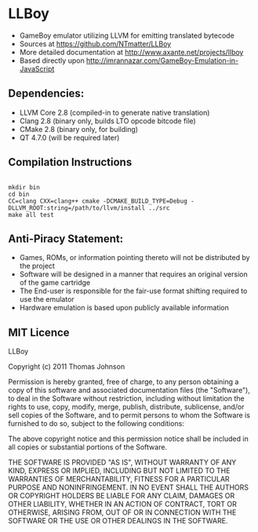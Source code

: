 # LLBoy

- GameBoy emulator utilizing LLVM for emitting translated bytecode
- Sources at https://github.com/NTmatter/LLBoy
- More detailed documentation at http://www.axante.net/projects/llboy
- Based directly upon http://imrannazar.com/GameBoy-Emulation-in-JavaScript

## Dependencies:

- LLVM Core 2.8 (compiled-in to generate native translation)
- Clang 2.8 (binary only, builds LTO opcode bitcode file)
- CMake 2.8 (binary only, for building)
- QT 4.7.0 (will be required later)
 
## Compilation Instructions

<code>
mkdir bin
cd bin
CC=clang CXX=clang++ cmake -DCMAKE_BUILD_TYPE=Debug -DLLVM_ROOT:string=/path/to/llvm/install ../src
make all test
</code>

## Anti-Piracy Statement:

- Games, ROMs, or information pointing thereto will not be distributed by the project
- Software will be designed in a manner that requires an original version of the game cartridge
- The End-user is responsible for the fair-use format shifting required to use the emulator
- Hardware emulation is based upon publicly available information

## MIT Licence

LLBoy

Copyright (c) 2011 Thomas Johnson

Permission is hereby granted, free of charge, to any person obtaining a copy
of this software and associated documentation files (the "Software"), to deal
in the Software without restriction, including without limitation the rights
to use, copy, modify, merge, publish, distribute, sublicense, and/or sell
copies of the Software, and to permit persons to whom the Software is
furnished to do so, subject to the following conditions:

The above copyright notice and this permission notice shall be included in
all copies or substantial portions of the Software.

THE SOFTWARE IS PROVIDED "AS IS", WITHOUT WARRANTY OF ANY KIND, EXPRESS OR
IMPLIED, INCLUDING BUT NOT LIMITED TO THE WARRANTIES OF MERCHANTABILITY,
FITNESS FOR A PARTICULAR PURPOSE AND NONINFRINGEMENT. IN NO EVENT SHALL THE
AUTHORS OR COPYRIGHT HOLDERS BE LIABLE FOR ANY CLAIM, DAMAGES OR OTHER
LIABILITY, WHETHER IN AN ACTION OF CONTRACT, TORT OR OTHERWISE, ARISING FROM,
OUT OF OR IN CONNECTION WITH THE SOFTWARE OR THE USE OR OTHER DEALINGS IN
THE SOFTWARE.